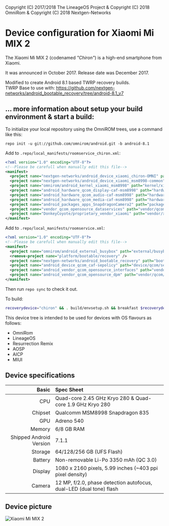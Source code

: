 Copyright (C) 2017/2018 The LineageOS Project & Copyright (C) 2018 OmniRom & Copyright (C) 2018 Nextgen-Networks

Device configuration for Xiaomi Mi MIX 2
=========================================

The Xiaomi Mi MIX 2 (codenamed _"Chiron"_) is a high-end smartphone from Xiaomi.

It was announced in October 2017. Release date was December 2017.

Modified to create Android 8.1 based TWRP recovery builds.  
TWRP Base to use with: https://github.com/nextgen-networks/android_bootable_recovery/tree/android-8.1_v7

## ... more information about setup your build environment & start a build:

To initialize your local repository using the OmniROM trees, use a command like this:

```
repo init -u git://github.com/omnirom/android.git -b android-8.1
```

Add to `.repo/local_manifests/roomservice_chiron.xml`:

```xml
<?xml version="1.0" encoding="UTF-8"?>
<!--Please be carefull when manually edit this file-->
<manifest>
  <project name="nextgen-networks/android_device_xiaomi_chiron-OMNI" path="device/xiaomi/chiron" remote="github" revision="android-8.1_v11" />
  <project name="nextgen-networks/android_device_xiaomi_msm8998-common" path="device/xiaomi/msm8998-common" remote="github" revision="android-8.1_v12" />
  <project name="omnirom/android_kernel_xiaomi_msm8998" path="kernel/xiaomi/msm8998" remote="github" revision="android-8.1" />
  <project name="android_hardware_qcom_display-caf-msm8998" path="hardware/qcom/display-caf-msm8998" remote="omnirom" revision="android-8.1" />
  <project name="android_hardware_qcom_audio-caf-msm8998" path="hardware/qcom/audio-caf-msm8998" remote="omnirom" revision="android-8.1" />
  <project name="android_hardware_qcom_media-caf-msm8998" path="hardware/qcom/media-caf-msm8998" remote="omnirom" revision="android-8.1" />
  <project name="android_packages_apps_SnapdragonCamera2" path="packages/apps/SnapdragonCamera2" remote="omnirom" revision="android-8.1" />
  <project name="vendor_qcom_opensource_dataservices" path="vendor/qcom/opensource/dataservices" remote="omnirom" revision="android-8.1" />
  <project name="DonkeyCoyote/proprietary_vendor_xiaomi" path="vendor/xiaomi" remote="github" revision="android-8.1" />
</manifest>
```

Add to `.repo/local_manifests/roomservice.xml`:

```xml
<?xml version="1.0" encoding="UTF-8"?>
<!--Please be carefull when manually edit this file-->
<manifest>
  <project name="omnirom/android_external_busybox" path="external/busybox" remote="github" revision="android-8.1" />
  <remove-project name="platform/bootable/recovery" />
  <project name="nextgen-networks/android_bootable_recovery" path="bootable/recovery" remote="github" revision="android-8.1_v7" />
  <project name="android_device_qcom_caf-sepolicy" path="device/qcom/sepolicy" remote="omnirom" revision="android-8.1" />
  <project name="android_vendor_qcom_opensource_interfaces" path="vendor/qcom/opensource/interfaces" remote="omnirom" revision="android-8.1" />
  <project name="android_vendor_qcom_opensource_dpm" path="vendor/qcom/opensource/dpm" remote="omnirom" revision="android-8.0" />
</manifest>
```

Then run `repo sync` to check it out.

To build:

```sh
recoverydevice="chiron" && . build/envsetup.sh && breakfast $recoverydevice && lunch omni_$recoverydevice-eng && croot && make -j8 recoveryimage && mv $OUT/recovery.img $OUT/twrp-3.2.2-0-$recoverydevice-$USER-$(date +%Y%m%d-%H%M)-OMNI_v11.img
```


This device tree is intended to be used for devices with OS flavours as follows:  
* OmniRom
* LineageOS
* Resurrection Remix
* AOSP
* AICP
* MIUI

## Device specifications

Basic   | Spec Sheet
-------:|:-------------------------
CPU     | Quad-core 2.45 GHz Kryo 280 & Quad-core 1.9 GHz Kryo 280
Chipset | Qualcomm MSM8998 Snapdragon 835
GPU     | Adreno 540
Memory  | 6/8 GB RAM
Shipped Android Version | 7.1.1
Storage | 64/128/256 GB (UFS Flash)
Battery | Non-removable Li-Po 3350 mAh (QC 3.0)
Display | 1080 x 2160 pixels, 5.99 inches (~403 ppi pixel density)
Camera  | 12 MP, f/2.0, phase detection autofocus, dual-LED (dual tone) flash

## Device picture

![Xiaomi Mi MIX 2](https://i8.mifile.cn/a1/pms_1505401464.03824312!560x560.jpg "Xiaomi Mi MIX 2 in black")
